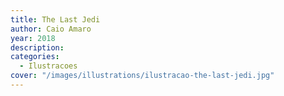 ```yaml
---
title: The Last Jedi
author: Caio Amaro
year: 2018
description:
categories:
  - Ilustracoes
cover: "/images/illustrations/ilustracao-the-last-jedi.jpg"
---
```



